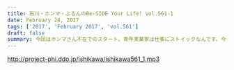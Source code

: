 ```yaml
---
title: 石川・ホンマ・ぶるんのBe-SIDE Your Life! vol.561-1
date: February 24, 2017
tags: ['2017', 'February 2017', 'vol.561']
draft: false
summary: 今回はホンマさん不在でのスタート。青年実業家は仕事にストイックなんです。今年は何厄？SAITO
---
```


http://project-phi.ddo.jp/ishikawa/ishikawa561_1.mp3